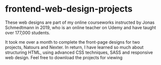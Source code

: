 # frontend-web-design-projects
 <p>These web designs are part of my online courseworks instructed by Jonas Schmedtmann in 2019, who is an online teacher on Udemy and have taught over 177,000 students.</p>

<p>It took me over a month to complete the front-page designs for two projects, Natours and Nexter. In return, I have learned so much about structuring HTML, using advanced CSS techniques, SASS and responsive web design. Feel free to download the projects for viewing </p>

